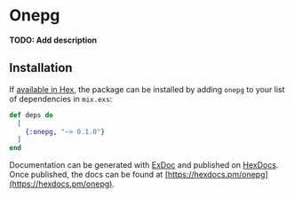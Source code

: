# Onepg

**TODO: Add description**

## Installation

If [available in Hex](https://hex.pm/docs/publish), the package can be installed
by adding `onepg` to your list of dependencies in `mix.exs`:

```elixir
def deps do
  [
    {:onepg, "~> 0.1.0"}
  ]
end
```

Documentation can be generated with [ExDoc](https://github.com/elixir-lang/ex_doc)
and published on [HexDocs](https://hexdocs.pm). Once published, the docs can
be found at [https://hexdocs.pm/onepg](https://hexdocs.pm/onepg).


